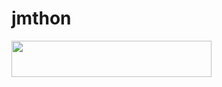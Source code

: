 # jmthon

<p align="left"><a href="https://heroku.com/deploy?template=https://github.com/Hqider1aa/roz"> <img src="https://img.shields.io/badge/Deploy%20To%20Heroku-purple?style=for-the-badge&logo=heroku" width="320" height="58.45"/></a></p>
